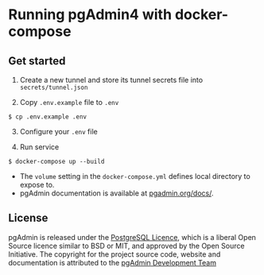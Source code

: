 # Running pgAdmin4 with docker-compose
## Get started

1. Create a new tunnel and store its tunnel secrets file into `secrets/tunnel.json`

2. Copy ```.env.example``` file to ```.env```
```
$ cp .env.example .env
```
3. Configure your ```.env``` file

4. Run service
```
$ docker-compose up --build
```

- The `volume` setting in the `docker-compose.yml` defines local directory to expose to.
- pgAdmin documentation is available at [pgadmin.org/docs/](https://www.pgadmin.org/docs/).

## License

pgAdmin is released under the [PostgreSQL Licence](https://github.com/postgres/pgadmin4/blob/master/LICENSE), which is a liberal Open Source licence similar to BSD or MIT, and approved by the Open Source Initiative. The copyright for the project source code, website and documentation is attributed to the [pgAdmin Development Team](https://www.pgadmin.org/development/team/)